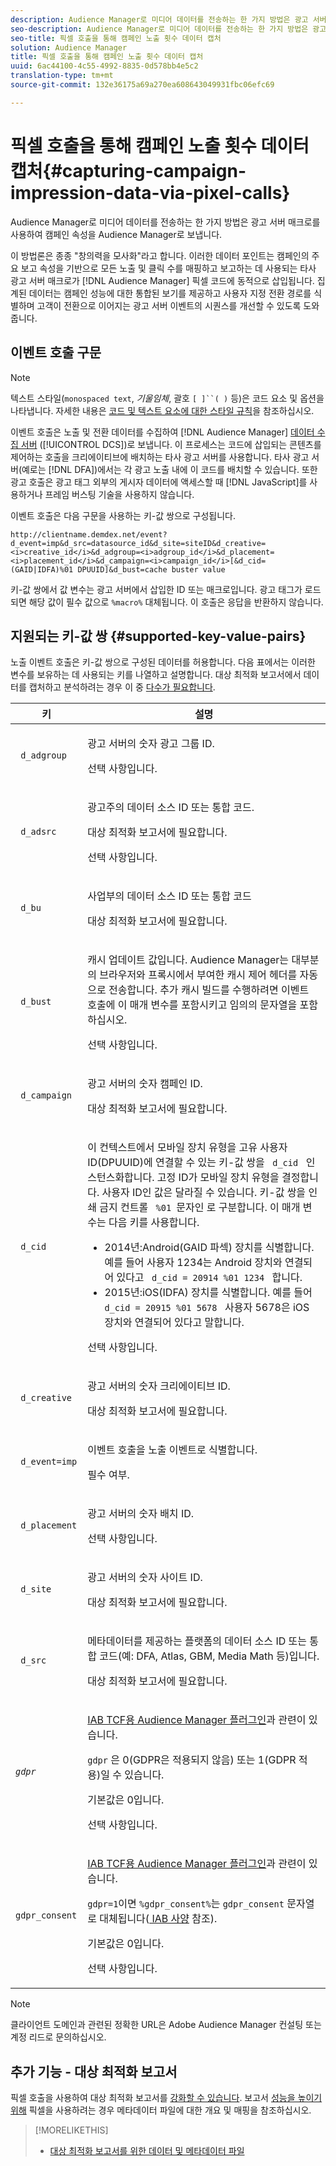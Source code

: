 ```yaml
---
description: Audience Manager로 미디어 데이터를 전송하는 한 가지 방법은 광고 서버 매크로를 사용하여 캠페인 속성을 Audience Manager로 보냅니다.
seo-description: Audience Manager로 미디어 데이터를 전송하는 한 가지 방법은 광고 서버 매크로를 사용하여 캠페인 속성을 Audience Manager로 보냅니다.
seo-title: 픽셀 호출을 통해 캠페인 노출 횟수 데이터 캡처
solution: Audience Manager
title: 픽셀 호출을 통해 캠페인 노출 횟수 데이터 캡처
uuid: 6ac44100-4c55-4992-8835-0d578bb4e5c2
translation-type: tm+mt
source-git-commit: 132e36175a69a270ea608643049931fbc06efc69

---
```



# 픽셀 호출을 통해 캠페인 노출 횟수 데이터 캡처{#capturing-campaign-impression-data-via-pixel-calls}

Audience Manager로 미디어 데이터를 전송하는 한 가지 방법은 광고 서버 매크로를 사용하여 캠페인 속성을 Audience Manager로 보냅니다.

이 방법론은 종종 &quot;창의력을 모사화&quot;라고 합니다. 이러한 데이터 포인트는 캠페인의 주요 보고 속성을 기반으로 모든 노출 및 클릭 수를 매핑하고 보고하는 데 사용되는 타사 광고 서버 매크로가 [!DNL Audience Manager] 픽셀 코드에 동적으로 삽입됩니다. 집계된 데이터는 캠페인 성능에 대한 통합된 보기를 제공하고 사용자 지정 전환 경로를 식별하며 고객이 전환으로 이어지는 광고 서버 이벤트의 시퀀스를 개선할 수 있도록 도와줍니다.

## 이벤트 호출 구문

>[!NOTE]
>
>텍스트 스타일(`monospaced text`, *기울임체*, 괄호 `[ ]``( )` 등)은 코드 요소 및 옵션을 나타냅니다. 자세한 내용은 [코드 및 텍스트 요소에 대한 스타일 규칙](../../reference/code-style-elements.md)을 참조하십시오.

이벤트 호출은 노출 및 전환 데이터를 수집하여 [!DNL Audience Manager] [데이터 수집 서버](/help/using/reference/system-components/components-data-collection.md) ([!UICONTROL DCS])로 보냅니다. 이 프로세스는 코드에 삽입되는 콘텐츠를 제어하는 호출을 크리에이티브에 배치하는 타사 광고 서버를 사용합니다. 타사 광고 서버(예로는 [!DNL DFA])에서는 각 광고 노출 내에 이 코드를 배치할 수 있습니다. 또한 광고 호출은 광고 태그 외부의 게시자 데이터에 액세스할 때 [!DNL JavaScript]를 사용하거나 프레임 버스팅 기술을 사용하지 않습니다.

이벤트 호출은 다음 구문을 사용하는 키-값 쌍으로 구성됩니다.

```
http://clientname.demdex.net/event?d_event=imp&d_src=datasource_id&d_site=siteID&d_creative=<i>creative_id</i>&d_adgroup=<i>adgroup_id</i>&d_placement=<i>placement_id</i>&d_campaign=<i>campaign_id</i>[&d_cid=(GAID|IDFA)%01 DPUUID]&d_bust=cache buster value
```

키-값 쌍에서 값 변수는 광고 서버에서 삽입한 ID 또는 매크로입니다. 광고 태그가 로드되면 해당 값이 필수 값으로 `%macro%` 대체됩니다. 이 호출은 응답을 반환하지 않습니다.

## 지원되는 키-값 쌍 {#supported-key-value-pairs}

노출 이벤트 호출은 키-값 쌍으로 구성된 데이터를 허용합니다. 다음 표에서는 이러한 변수를 보유하는 데 사용되는 키를 나열하고 설명합니다. 대상 최적화 보고서에서 데이터를 캡처하고 분석하려는 경우 이 중 [다수가 필요합니다](../../reporting/audience-optimization-reports/audience-optimization-reports.md).

<table id="table_F068C4D49F7D4775924D3CA712BF15BA"> 
 <thead> 
  <tr> 
   <th colname="col1" class="entry"> 키 </th> 
   <th colname="col2" class="entry"> 설명 </th> 
  </tr> 
 </thead>
 <tbody> 
  <tr> 
   <td colname="col1"> <code> d_adgroup </code> </td> 
   <td colname="col2"> <p>광고 서버의 숫자 광고 그룹 ID. </p> <p>선택 사항입니다. </p> </td> 
  </tr> 
  <tr> 
   <td colname="col1"> <code> d_adsrc </code> </td> 
   <td colname="col2"> <p>광고주의 데이터 소스 ID 또는 통합 코드. </p> <p>대상 최적화 <span class="wintitle"> 보고서에 </span> 필요합니다. </p> <p>선택 사항입니다.</p> </td> 
  </tr> 
  <tr> 
   <td colname="col1"> <code> d_bu </code> </td> 
   <td colname="col2"> <p>사업부의 데이터 소스 ID 또는 통합 코드 </p> <p>대상 최적화 <span class="wintitle"> 보고서에 </span> 필요합니다. </p> </td> 
  </tr> 
  <tr> 
   <td colname="col1"> <p> <code> d_bust </code> </p> </td> 
   <td colname="col2"> <p>캐시 업데이트 값입니다. <span class="keyword"> Audience Manager는 대부분의 브라우저와 프록시에서 부여한 캐시 제어 헤더를 </span> 자동으로 전송합니다. 추가 캐시 빌드를 수행하려면 이벤트 호출에 이 매개 변수를 포함시키고 임의의 문자열을 포함하십시오. </p> <p> 선택 사항입니다. </p> </td> 
  </tr> 
  <tr> 
   <td colname="col1"> <code> d_campaign </code> </td> 
   <td colname="col2"> <p>광고 서버의 숫자 캠페인 ID. </p> <p>대상 최적화 <span class="wintitle"> 보고서에 </span> 필요합니다. </p> </td> 
  </tr> 
  <tr> 
   <td colname="col1"> <code> d_cid </code> </td> 
   <td colname="col2"> <p>이 컨텍스트에서 모바일 장치 유형을 고유 사용자 ID(DPUUID)에 연결할 수 있는 키-값 쌍을 <code> d_cid </code> 인스턴스화합니다. 고정 ID가 모바일 장치 유형을 결정합니다. 사용자 ID인 값은 달라질 수 있습니다. 키-값 쌍을 인쇄 금지 컨트롤 <code> %01 </code>문자인 로 구분합니다. 이 매개 변수는 다음 키를 사용합니다. </p> 
    <ul id="ul_4D5D696D10B34615867AF3B64A938878"> 
     <li id="li_A4BD4B0C8C9443BF99075CDFACC013F6">2014년:Android(GAID 파섹) 장치를 식별합니다. 예를 들어 사용자 1234는 Android 장치와 연결되어 있다고 <code> d_cid = 20914 %01 1234 </code> 합니다. </li> 
     <li id="li_F83D7B3EC4D24D0187BFE639E2812B36">2015년:iOS(IDFA) 장치를 식별합니다. 예를 들어 <code> d_cid = 20915 %01 5678 </code> 사용자 5678은 iOS 장치와 연결되어 있다고 말합니다. </li> 
    </ul> <p>선택 사항입니다. </p> </td> 
  </tr> 
  <tr> 
   <td colname="col1"> <code> d_creative </code> </td> 
   <td colname="col2"> <p>광고 서버의 숫자 크리에이티브 ID. </p> <p>대상 최적화 <span class="wintitle"> 보고서에 </span> 필요합니다. </p> </td> 
  </tr> 
  <tr> 
   <td colname="col1"> <code> d_event=imp </code> </td> 
   <td colname="col2"> <p>이벤트 호출을 노출 이벤트로 식별합니다. </p> <p>필수 여부. </p> </td> 
  </tr> 
  <tr> 
   <td colname="col1"> <code> d_placement </code> </td> 
   <td colname="col2"> <p>광고 서버의 숫자 배치 ID. </p> <p> 선택 사항입니다. </p> </td> 
  </tr> 
  <tr> 
   <td colname="col1"> <code> d_site </code> </td> 
   <td colname="col2"> <p>광고 서버의 숫자 사이트 ID. </p> <p>대상 최적화 <span class="wintitle"> 보고서에 </span> 필요합니다. </p> </td> 
  </tr> 
  <tr> 
   <td colname="col1"> <code> d_src </code> </td> 
   <td colname="col2"> <p>메타데이터를 제공하는 플랫폼의 데이터 소스 ID 또는 통합 코드(예: DFA, Atlas, GBM, Media Math 등)입니다. </p> <p>대상 최적화 <span class="wintitle"> 보고서에 </span> 필요합니다. </p> </td> 
  </tr> 
   <tr> 
   <td colname="col1"> <code><i>gdpr</i></code>  </td> 
   <td colname="col2"> <p><a href="../../overview/data-security-and-privacy/aam-iab-plugin.md">IAB TCF용 Audience Manager 플러그인</a>과 관련이 있습니다.</p> <p><code>gdpr</code> 은 0(GDPR은 적용되지 않음) 또는 1(GDPR 적용)일 수 있습니다.</p> <p>기본값은 0입니다.</p><p>선택 사항입니다.</p> </td> 
  </tr>
   <tr> 
   <td colname="col1"> <code>gdpr_consent</code> </td> 
   <td colname="col2"> <p><a href="../../overview/data-security-and-privacy/aam-iab-plugin.md">IAB TCF용 Audience Manager 플러그인</a>과 관련이 있습니다.</p><p> <code>gdpr=1</code>이면 <code>%gdpr_consent%</code>는 <code>gdpr_consent</code> 문자열로 대체됩니다(<a href="https://github.com/InteractiveAdvertisingBureau/GDPR-Transparency-and-Consent-Framework/blob/master/URL-based%20Consent%20Passing_%20Framework%20Guidance.md#specifications" format="http" scope="external"> IAB 사양</a> 참조).</p> <p>기본값은 0입니다.</p><p>선택 사항입니다.</p> </td> 
  </tr> 
 </tbody> 
</table>

>[!NOTE]
>
>클라이언트 도메인과 관련된 정확한 URL은 Adobe Audience Manager 컨설팅 또는 계정 리드로 문의하십시오.

## 추가 기능 - 대상 최적화 보고서

픽셀 호출을 사용하여 대상 최적화 보고서를 [강화할 수 있습니다](/help/using/reporting/audience-optimization-reports/audience-optimization-reports.md). 보고서 [성능을 높이기 위해](/help/using/reporting/audience-optimization-reports/metadata-files-intro/metadata-file-overview.md) 픽셀을 사용하려는 경우 메타데이터 파일에 대한 개요 및 매핑을 참조하십시오.

>[!MORELIKETHIS]
>
>* [대상 최적화 보고서를 위한 데이터 및 메타데이터 파일](../../reporting/audience-optimization-reports/metadata-files-intro/metadata-files-intro.md)


